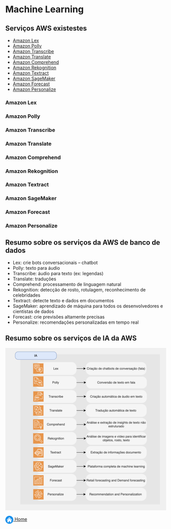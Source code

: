 # Machine Learning

## Serviços AWS existestes

* [Amazon Lex](#amazon-lex)
* [Amazon Polly](#amazon-polly)
* [Amazon Transcribe](#amazon-transcribe)
* [Amazon Translate](#amazon-translate)
* [Amazon Comprehend](#amazon-comprehend)
* [Amazon Rekognition](#amazon-rekognition)
* [Amazon Textract](#amazon-textract)
* [Amazon SageMaker](#amazon-sagemaker)
* [Amazon Forecast](#amazon-forecast)
* [Amazon Personalize](#amazon-personalize)

### Amazon Lex
### Amazon Polly
### Amazon Transcribe
### Amazon Translate
### Amazon Comprehend
### Amazon Rekognition
### Amazon Textract
### Amazon SageMaker
### Amazon Forecast
### Amazon Personalize

## Resumo sobre os serviços da AWS de banco de dados

* Lex: crie bots conversacionais – chatbot
* Polly: texto para áudio
* Transcribe: áudio para texto (ex: legendas)
* Translate: traduções
* Comprehend: processamento de linguagem natural
* Rekognition: detecção de rosto, rotulagem, reconhecimento de celebridades
* Textract: detecte texto e dados em documentos
* SageMaker: aprendizado de máquina para todos os desenvolvedores e cientistas de dados
* Forecast: crie previsões altamente precisas
* Personalize: recomendações personalizadas em tempo real

## Resumo sobre os serviços de IA da AWS

![Resumo recursos IA](../images/08_fig_ia.png)

[<img align="center" src="../images/botao-home.png" height="25" width="25"/> Home](../README.md)